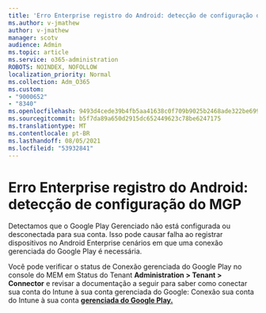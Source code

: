 ```yaml
---
title: 'Erro Enterprise registro do Android: detecção de configuração do MGP'
ms.author: v-jmathew
author: v-jmathew
manager: scotv
audience: Admin
ms.topic: article
ms.service: o365-administration
ROBOTS: NOINDEX, NOFOLLOW
localization_priority: Normal
ms.collection: Adm_O365
ms.custom:
- "9000652"
- "8340"
ms.openlocfilehash: 9493d4cede39b4fb5aa41638c0f709b9025b2468ade322be6991bdad17e97d5d
ms.sourcegitcommit: b5f7da89a650d2915dc652449623c78be6247175
ms.translationtype: MT
ms.contentlocale: pt-BR
ms.lasthandoff: 08/05/2021
ms.locfileid: "53932841"
---
```

# <a name="android-enterprise-enrollment-error-mgp-set-up-detection"></a>Erro Enterprise registro do Android: detecção de configuração do MGP

Detectamos que o Google Play Gerenciado não está configurada ou desconectada para sua conta. Isso pode causar falha ao registrar dispositivos no Android Enterprise cenários em que uma conexão gerenciada do Google Play é necessária.

Você pode verificar o status de Conexão gerenciada do Google Play no console do MEM em Status do Tenant **Administration > Tenant > Connector** e revisar a documentação a seguir para saber como conectar sua conta do Intune à sua conta gerenciada do Google: Conexão sua conta do Intune à sua conta **[gerenciada do Google Play.](https://docs.microsoft.com/mem/intune/enrollment/connect-intune-android-enterprise)**
